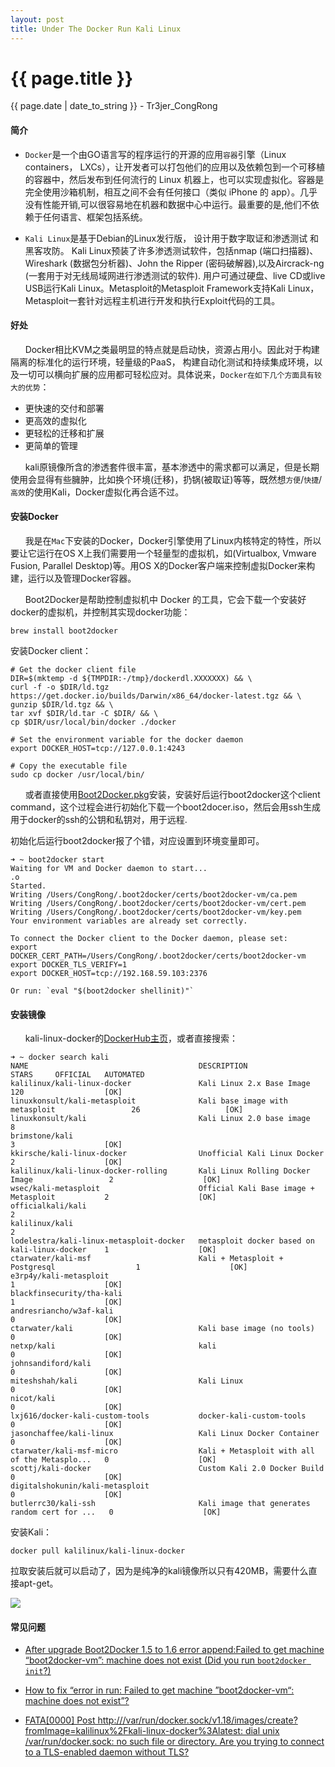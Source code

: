 ```yaml
---
layout: post
title: Under The Docker Run Kali Linux
---
```


{{ page.title }}
================
<p class="date">{{ page.date | date_to_string }} - Tr3jer_CongRong</p>

#### 简介
- `Docker`是一个由GO语言写的程序运行的开源的应用`容器`引擎（Linux containers， LXCs），让开发者可以打包他们的应用以及依赖包到一个可移植的容器中，然后发布到任何流行的 Linux 机器上，也可以实现虚拟化。容器是完全使用沙箱机制，相互之间不会有任何接口（类似 iPhone 的 app）。几乎没有性能开销,可以很容易地在机器和数据中心中运行。最重要的是,他们不依赖于任何语言、框架包括系统。

- `Kali Linux`是基于Debian的Linux发行版， 设计用于数字取证和渗透测试 和 黑客攻防。
Kali Linux预装了许多渗透测试软件，包括nmap (端口扫描器)、Wireshark (数据包分析器)、John the Ripper (密码破解器),以及Aircrack-ng (一套用于对无线局域网进行渗透测试的软件). 用户可通过硬盘、live CD或live USB运行Kali Linux。Metasploit的Metasploit Framework支持Kali Linux，Metasploit一套针对远程主机进行开发和执行Exploit代码的工具。

#### 好处
&nbsp;&nbsp;&nbsp;&nbsp;&nbsp;&nbsp;Docker相比KVM之类最明显的特点就是启动快，资源占用小。因此对于构建隔离的标准化的运行环境，轻量级的PaaS， 构建自动化测试和持续集成环境，以及一切可以横向扩展的应用都可轻松应对。具体说来，`Docker在如下几个方面具有较大的优势`：

- 更快速的交付和部署
- 更高效的虚拟化
- 更轻松的迁移和扩展
- 更简单的管理

&nbsp;&nbsp;&nbsp;&nbsp;&nbsp;&nbsp;kali原镜像所含的渗透套件很丰富，基本渗透中的需求都可以满足，但是长期使用会显得有些臃肿，比如换个环境(迁移)，扔锅(被取证)等等，既然想`方便`/`快捷`/`高效`的使用Kali，Docker虚拟化再合适不过。

#### 安装Docker
&nbsp;&nbsp;&nbsp;&nbsp;&nbsp;&nbsp;我是在`Mac`下安装的Docker，Docker引擎使用了Linux内核特定的特性，所以要让它运行在OS X上我们需要用一个轻量型的虚拟机，如(Virtualbox, Vmware Fusion, Parallel Desktop)等。用OS X的Docker客户端来控制虚拟Docker来构建，运行以及管理Docker容器。

&nbsp;&nbsp;&nbsp;&nbsp;&nbsp;&nbsp;Boot2Docker是帮助控制虚拟机中 Docker 的工具，它会下载一个安装好docker的虚拟机，并控制其实现docker功能：

	brew install boot2docker

安装Docker client：

	# Get the docker client file
	DIR=$(mktemp -d ${TMPDIR:-/tmp}/dockerdl.XXXXXXX) && \
	curl -f -o $DIR/ld.tgz https://get.docker.io/builds/Darwin/x86_64/docker-latest.tgz && \
	gunzip $DIR/ld.tgz && \
	tar xvf $DIR/ld.tar -C $DIR/ && \
	cp $DIR/usr/local/bin/docker ./docker

	# Set the environment variable for the docker daemon
	export DOCKER_HOST=tcp://127.0.0.1:4243

	# Copy the executable file
	sudo cp docker /usr/local/bin/
	
&nbsp;&nbsp;&nbsp;&nbsp;&nbsp;&nbsp;或者直接使用[Boot2Docker.pkg](https://github.com/boot2docker/osx-installer/releases)安装，安装好后运行boot2docker这个client command，这个过程会进行初始化下载一个boot2docer.iso，然后会用ssh生成用于docker的ssh的公钥和私钥对，用于远程.

初始化后运行boot2docker报了个错，对应设置到环境变量即可。

	➜ ~ boot2docker start
	Waiting for VM and Docker daemon to start...
	.o
	Started.
	Writing /Users/CongRong/.boot2docker/certs/boot2docker-vm/ca.pem
	Writing /Users/CongRong/.boot2docker/certs/boot2docker-vm/cert.pem
	Writing /Users/CongRong/.boot2docker/certs/boot2docker-vm/key.pem
	Your environment variables are already set correctly.
	
	To connect the Docker client to the Docker daemon, please set:
    export DOCKER_CERT_PATH=/Users/CongRong/.boot2docker/certs/boot2docker-vm
    export DOCKER_TLS_VERIFY=1
    export DOCKER_HOST=tcp://192.168.59.103:2376

	Or run: `eval "$(boot2docker shellinit)"`

#### 安装镜像
&nbsp;&nbsp;&nbsp;&nbsp;&nbsp;&nbsp;kali-linux-docker的[DockerHub主页](https://hub.docker.com/r/kalilinux/kali-linux-docker/)，或者直接搜索：

	➜ ~ docker search kali
	NAME                                      DESCRIPTION                                     STARS     OFFICIAL   AUTOMATED
	kalilinux/kali-linux-docker               Kali Linux 2.x Base Image                       120                  [OK]
	linuxkonsult/kali-metasploit              Kali base image with metasploit                 26                   [OK]
	linuxkonsult/kali                         Kali Linux 2.0 base image                       8
	brimstone/kali                                                                            3                    [OK]
	kkirsche/kali-linux-docker                Unofficial Kali Linux Docker                    2                    [OK]
	kalilinux/kali-linux-docker-rolling       Kali Linux Rolling Docker Image                 2                    [OK]
	wsec/kali-metasploit                      Official Kali Base image + Metasploit           2                    [OK]
	officialkali/kali                                                                         2
	kalilinux/kali                                                                            2
	lodelestra/kali-linux-metasploit-docker   metasploit docker based on kali-linux-docker    1                    [OK]
	ctarwater/kali-msf                        Kali + Metasploit + Postgresql                  1                    [OK]
	e3rp4y/kali-metasploit                                                                    1                    [OK]
	blackfinsecurity/tha-kali                                                                 1                    [OK]
	andresriancho/w3af-kali                                                                   0                    [OK]
	ctarwater/kali                            Kali base image (no tools)                      0                    [OK]
	netxp/kali                                kali                                            0                    [OK]
	johnsandiford/kali                                                                        0                    [OK]
	miteshshah/kali                           Kali Linux                                      0                    [OK]
	nicot/kali                                                                                0                    [OK]
	lxj616/docker-kali-custom-tools           docker-kali-custom-tools                        0                    [OK]
	jasonchaffee/kali-linux                   Kali Linux Docker Container                     0                    [OK]
	ctarwater/kali-msf-micro                  Kali + Metasploit with all of the Metasplo...   0                    [OK]
	scottj/kali-docker                        Custom Kali 2.0 Docker Build                    0                    [OK]
	digitalshokunin/kali-metasploit                                                           0                    [OK]
	butlerrc30/kali-ssh                       Kali image that generates random cert for ...   0                    [OK]

安装Kali：

	docker pull kalilinux/kali-linux-docker

拉取安装后就可以启动了，因为是纯净的kali镜像所以只有420MB，需要什么直接apt-get。

<img src="http://7xiw31.com1.z0.glb.clouddn.com/3r4tgdfxvc.png">

#### 常见问题
- [After upgrade Boot2Docker 1.5 to 1.6 error append:Failed to get machine “boot2docker-vm”: machine does not exist (Did you run `boot2docker init`?)](http://stackoverflow.com/questions/29799491/after-upgrade-boot2docker-1-5-to-1-6-error-appendfailed-to-get-machine-boot2do/29819016)

- [How to fix “error in run: Failed to get machine ”boot2docker-vm“: machine does not exist”?](http://stackoverflow.com/questions/26572112/how-to-fix-error-in-run-failed-to-get-machine-boot2docker-vm-machine-does-n)

- [FATA[0000] Post http:///var/run/docker.sock/v1.18/images/create?fromImage=kalilinux%2Fkali-linux-docker%3Alatest: dial unix /var/run/docker.sock: no such file or directory. Are you trying to connect to a TLS-enabled daemon without TLS?](http://stackoverflow.com/questions/29294286/fata0000-get-http-var-run-docker-sock-v1-17-version-dial-unix-var-run-doc)